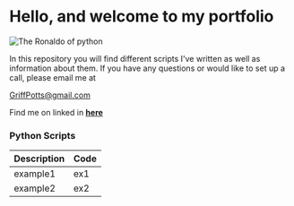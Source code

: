 <h1>Hello, and welcome to my portfolio</h1>

![The Ronaldo of python](https://media-exp1.licdn.com/dms/image/C4E03AQHgMgA-Rj4w7A/profile-displayphoto-shrink_200_200/0/1610131774672?e=1615420800&v=beta&t=8FO_4x9ApItgqgFOTrCFh4sVmp_brsrrzWIpFH-i9tc)


In this repository you will find different scripts I've written as well as information about them. If you have any questions or would like to set up a call, please email me at

<GriffPotts@gmail.com>




Find me on linked in **[here](https://www.linkedin.com/in/griffin-potts-141378105/)**

<h3>Python Scripts<h/3>
  
Description|Code
--------------|--------------
example1 | ex1
example2 | ex2
